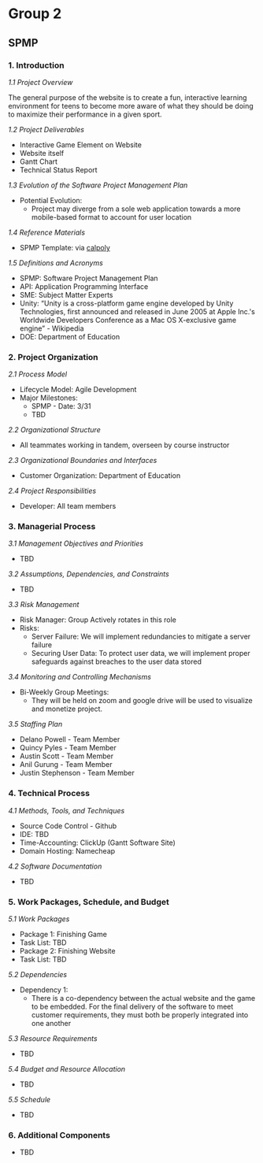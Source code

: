 # Group 2
## SPMP
### 1. Introduction
*1.1 Project Overview*

  The general purpose of the website is to create a fun, interactive learning environment for teens to become more aware of what they should be doing to maximize their performance in a given sport. 
  
*1.2 Project Deliverables*
- Interactive Game Element on Website
- Website itself
- Gantt Chart
- Technical Status Report

*1.3 Evolution of the Software Project Management Plan*
- Potential Evolution:
  - Project may diverge from a sole web application towards a more mobile-based format to account for user location
  
*1.4 Reference Materials*
  - SPMP Template: via [calpoly](http://users.csc.calpoly.edu/~jdalbey/205/Mgmt/SPMP) 
  
*1.5 Definitions and Acronyms*
- SPMP: Software Project Management Plan
- API: Application Programming Interface
- SME: Subject Matter Experts
- Unity: “Unity is a cross-platform game engine developed by Unity Technologies, first announced and released in June 2005 at Apple Inc.'s Worldwide Developers Conference as a Mac OS X-exclusive game engine” - Wikipedia
- DOE: Department of Education

### 2. Project Organization

*2.1 Process Model*
- Lifecycle Model: Agile Development
- Major Milestones: 
  - SPMP - Date: 3/31 
  - TBD
  
*2.2 Organizational Structure*
- All teammates working in tandem, overseen by course instructor

*2.3 Organizational Boundaries and Interfaces*
- Customer Organization: Department of Education

*2.4 Project Responsibilities*
- Developer: All team members

### 3. Managerial Process

*3.1 Management Objectives and Priorities*
- TBD

*3.2 Assumptions, Dependencies, and Constraints*
- TBD

*3.3 Risk Management*
- Risk Manager: Group Actively rotates in this role
- Risks:
  - Server Failure: We will implement redundancies to mitigate a server failure
  - Securing User Data: To protect user data, we will implement proper safeguards against breaches to the user data stored
  
*3.4 Monitoring and Controlling Mechanisms*
- Bi-Weekly Group Meetings:
  - They will be held on zoom and google drive will be used to visualize and monetize project.
  
*3.5 Staffing Plan*
- Delano Powell - Team Member
- Quincy Pyles - Team Member
- Austin Scott - Team Member
- Anil Gurung - Team Member
- Justin Stephenson - Team Member

### 4. Technical Process

*4.1 Methods, Tools, and Techniques*
- Source Code Control - Github
- IDE: TBD
- Time-Accounting: ClickUp (Gantt Software Site)
- Domain Hosting: Namecheap

*4.2 Software Documentation*
- TBD

### 5. Work Packages, Schedule, and Budget

*5.1 Work Packages*
- Package 1: Finishing Game
- Task List: TBD
- Package 2: Finishing Website
- Task List: TBD

*5.2 Dependencies*
- Dependency 1:
  - There is a co-dependency between the actual website and the game to be embedded. For the final delivery of the software to meet customer requirements, they must both be properly integrated into one another

*5.3 Resource Requirements*
- TBD

*5.4 Budget and Resource Allocation*
- TBD

*5.5 Schedule*
- TBD

### 6. Additional Components
- TBD
